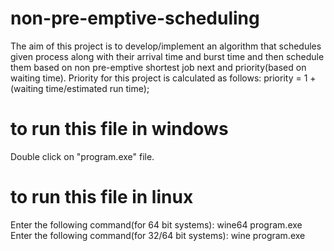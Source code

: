 # non-pre-emptive-scheduling
The aim of this project is to develop/implement an algorithm that schedules given process along with their arrival time and burst time and then schedule them based on non pre-emptive shortest job next and priority(based on waiting time).
Priority for this project is calculated as follows:
    priority = 1 + (waiting time/estimated run time);

# to run this file in windows
Double click on "program.exe" file.

# to run this file in linux
Enter the following command(for 64 bit systems):
    wine64 program.exe
Enter the following command(for 32/64 bit systems):
    wine program.exe
